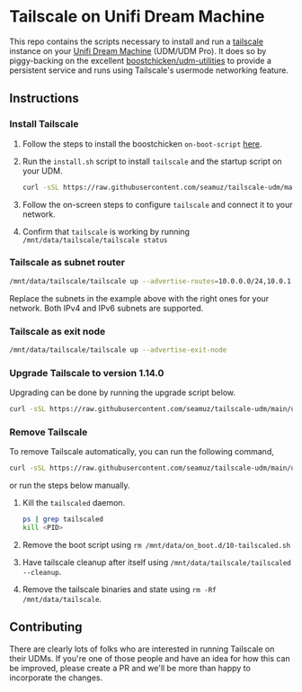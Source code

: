 # Tailscale on Unifi Dream Machine
This repo contains the scripts necessary to install and run a [tailscale](https://tailscale.com)
instance on your [Unifi Dream Machine](https://unifi-network.ui.com/dreammachine) (UDM/UDM Pro).
It does so by piggy-backing on the excellent [boostchicken/udm-utilities](https://github.com/boostchicken/udm-utilities)
to provide a persistent service and runs using Tailscale's usermode networking feature.

## Instructions
### Install Tailscale
1. Follow the steps to install the boostchicken `on-boot-script` [here](https://github.com/boostchicken/udm-utilities/tree/master/on-boot-script).
2. Run the `install.sh` script to install `tailscale` and the startup script on your UDM.
   
   ```sh
   curl -sSL https://raw.githubusercontent.com/seamuz/tailscale-udm/main/install.sh | sh
   ```
3. Follow the on-screen steps to configure `tailscale` and connect it to your network.
4. Confirm that `tailscale` is working by running `/mnt/data/tailscale/tailscale status`

### Tailscale as subnet router

```sh
/mnt/data/tailscale/tailscale up --advertise-routes=10.0.0.0/24,10.0.1.0/24
```
Replace the subnets in the example above with the right ones for your network. Both IPv4 and IPv6 subnets are supported.

### Tailscale as exit node

```sh
/mnt/data/tailscale/tailscale up --advertise-exit-node
```

### Upgrade Tailscale to version 1.14.0
Upgrading can be done by running the upgrade script below.

```sh
curl -sSL https://raw.githubusercontent.com/seamuz/tailscale-udm/main/upgrade.sh | sh
```

### Remove Tailscale
To remove Tailscale automatically, you can run the following command, 
   
```sh
curl -sSL https://raw.githubusercontent.com/seamuz/tailscale-udm/main/uninstall.sh | sh
```

or run the steps below manually.

1. Kill the `tailscaled` daemon.
   
   ```sh
   ps | grep tailscaled
   kill <PID>
   ```
2. Remove the boot script using `rm /mnt/data/on_boot.d/10-tailscaled.sh`
3. Have tailscale cleanup after itself using `/mnt/data/tailscale/tailscaled --cleanup`.
4. Remove the tailscale binaries and state using `rm -Rf /mnt/data/tailscale`.

## Contributing
There are clearly lots of folks who are interested in running Tailscale on their UDMs. If
you're one of those people and have an idea for how this can be improved, please create a
PR and we'll be more than happy to incorporate the changes.
